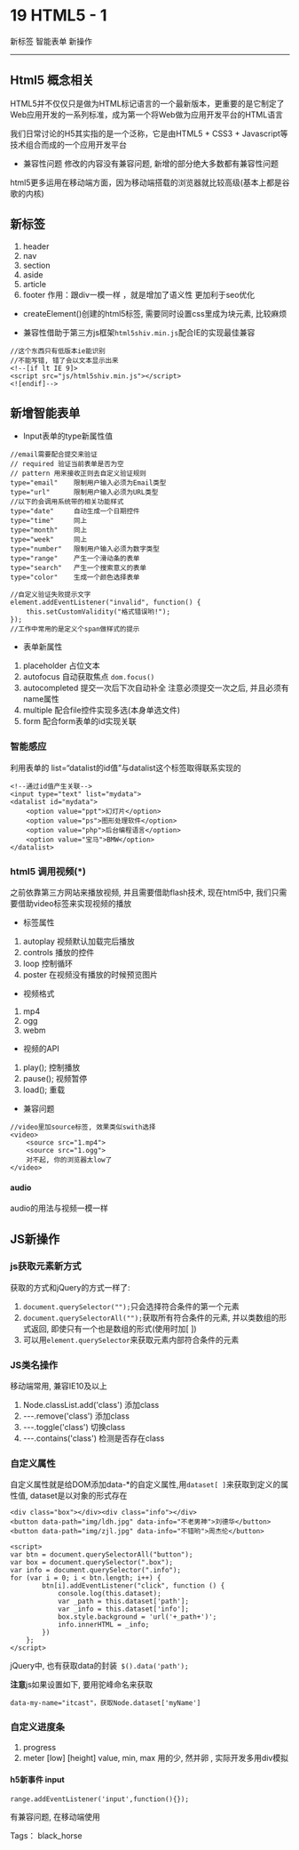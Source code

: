 # 19 HTML5 - 1

新标签 智能表单 新操作

---

## Html5 概念相关
HTML5并不仅仅只是做为HTML标记语言的一个最新版本，更重要的是它制定了Web应用开发的一系列标准，成为第一个将Web做为应用开发平台的HTML语言

我们日常讨论的H5其实指的是一个泛称，它是由HTML5 + CSS3 + Javascript等技术组合而成的一个应用开发平台

- 兼容性问题
修改的内容没有兼容问题, 新增的部分绝大多数都有兼容性问题

html5更多运用在移动端方面，因为移动端搭载的浏览器就比较高级(基本上都是谷歌的内核)

## 新标签
1. header
2. nav
3. section
4. aside
5. article
6. footer
作用：跟div一模一样 ，就是增加了语义性 更加利于seo优化

- createElement()创建的html5标签, 需要同时设置css里成为块元素, 比较麻烦

- 兼容性借助于第三方js框架`html5shiv.min.js`配合IE的实现最佳兼容
```
//这个东西只有低版本ie能识别
//不能写错, 错了会以文本显示出来
<!--[if lt IE 9]> 
<script src="js/html5shiv.min.js"></script>
<![endif]-->
```

## 新增智能表单

- Input表单的type新属性值 	
```
//email需要配合提交来验证
// required 验证当前表单是否为空
// pattern 用来接收正则去自定义验证规则
type="email" 	限制用户输入必须为Email类型 
type="url"   	限制用户输入必须为URL类型 
//以下的会调用系统带的相关功能样式
type="date" 	自动生成一个日期控件
type="time" 	同上 
type="month" 	同上
type="week" 	同上
type="number" 	限制用户输入必须为数字类型 
type="range" 	产生一个滑动条的表单 
type="search" 	产生一个搜索意义的表单 
type="color" 	生成一个颜色选择表单 
```
```
//自定义验证失败提示文字
element.addEventListener("invalid", function() {
    this.setCustomValidity("格式错误哟!");
});
//工作中常用的是定义个span做样式的提示
```

- 表单新属性
1. placeholder 占位文本
2. autofocus 自动获取焦点 `dom.focus()`
3. autocompleted 提交一次后下次自动补全 注意必须提交一次之后, 并且必须有name属性
4. multiple 配合file控件实现多选(本身单选文件)
5. form 配合form表单的id实现关联

### 智能感应

利用表单的 list=“datalist的id值”与datalist这个标签取得联系实现的
```
<!--通过id值产生关联-->
<input type="text" list="mydata">
<datalist id="mydata">
    <option value="ppt">幻灯片</option>
    <option value="ps">图形处理软件</option>
    <option value="php">后台编程语言</option>
    <option value="宝马">BMW</option>
</datalist>
```

### html5 调用视频(*)
之前依靠第三方网站来播放视频, 并且需要借助flash技术, 现在html5中, 我们只需要借助video标签来实现视频的播放

- 标签属性
1. autoplay 视频默认加载完后播放
2. controls 播放的控件
3. loop 控制循环
4. poster 在视频没有播放的时候预览图片

- 视频格式
1. mp4
2. ogg
3. webm

- 视频的API
1. play(); 控制播放
2. pause(); 视频暂停
3. load(); 重载

- 兼容问题
```
//video里加source标签, 效果类似swith选择
<video>
    <source src="1.mp4">
    <source src="1.ogg">
    对不起, 你的浏览器太low了
</video>
```

#### audio
audio的用法与视频一模一样

## JS新操作

### js获取元素新方式
获取的方式和jQuery的方式一样了: 

1. `document.querySelector("");`只会选择符合条件的第一个元素
2. `document.querySelectorAll("");`获取所有符合条件的元素, 并以类数组的形式返回, 即使只有一个也是数组的形式(使用时加[ ])
3. 可以用`element.querySelector`来获取元素内部符合条件的元素

### JS类名操作
移动端常用, 兼容IE10及以上
1. Node.classList.add('class') 添加class
2. ---.remove('class') 添加class
3. ---.toggle('class') 切换class
4. ---.contains('class') 检测是否存在class

### 自定义属性
自定义属性就是给DOM添加data-*的自定义属性,用`dataset[ ]`来获取到定义的属性值, dataset是以对象的形式存在
```
<div class="box"></div><div class="info"></div>
<button data-path="img/ldh.jpg" data-info="不老男神">刘德华</button>
<button data-path="img/zjl.jpg" data-info="不错哟">周杰伦</button>

<script>
var btn = document.querySelectorAll("button");
var box = document.querySelector(".box");
var info = document.querySelector(".info");
for (var i = 0; i < btn.length; i++) {
        btn[i].addEventListener("click", function () {
            console.log(this.dataset);
            var _path = this.dataset['path'];
            var _info = this.dataset['info'];
            box.style.background = 'url('+_path+')';
            info.innerHTML = _info;
        })
    };
</script>
```
jQuery中, 也有获取data的封装` $().data('path');`

**注意**js如果设置如下, 要用驼峰命名来获取

`data-my-name="itcast"，获取Node.dataset['myName']`

### 自定义进度条
1. progress
2. meter [low] [height]
value, min, max
用的少, 然并卵 , 实际开发多用div模拟

#### h5新事件 input
```
range.addEventListener('input',function(){});
```
有兼容问题, 在移动端使用



Tags： black_horse
